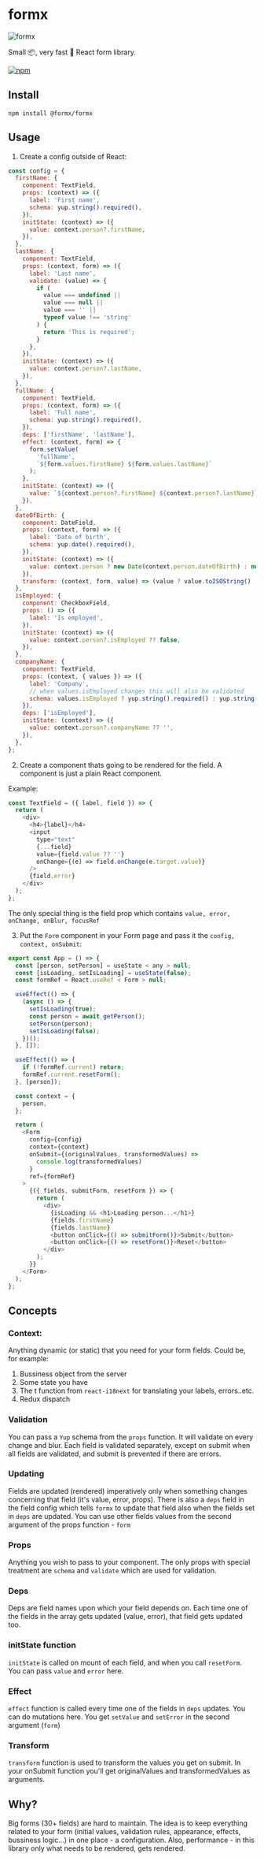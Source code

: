 # formx

![formx](https://github.com/dusanjovanov/formx/blob/master/logo.png 'formx')

Small 📦, very fast 🚀 React form library.

[![npm](https://badge.fury.io/js/%40formx%2Fformx.svg)](https://www.npmjs.com/package/@formx/formx)

## Install

```
npm install @formx/formx
```

## Usage

1. Create a config outside of React:

```javascript
const config = {
  firstName: {
    component: TextField,
    props: (context) => ({
      label: 'First name',
      schema: yup.string().required(),
    }),
    initState: (context) => ({
      value: context.person?.firstName,
    }),
  },
  lastName: {
    component: TextField,
    props: (context, form) => ({
      label: 'Last name',
      validate: (value) => {
        if (
          value === undefined ||
          value === null ||
          value === '' ||
          typeof value !== 'string'
        ) {
          return 'This is required';
        }
      },
    }),
    initState: (context) => ({
      value: context.person?.lastName,
    }),
  },
  fullName: {
    component: TextField,
    props: (context, form) => ({
      label: 'Full name',
      schema: yup.string().required(),
    }),
    deps: ['firstName', 'lastName'],
    effect: (context, form) => {
      form.setValue(
        'fullName',
        `${form.values.firstName} ${form.values.lastName}`
      );
    },
    initState: (context) => ({
      value: `${context.person?.firstName} ${context.person?.lastName}`,
    }),
  },
  dateOfBirth: {
    component: DateField,
    props: (context, form) => ({
      label: 'Date of birth',
      schema: yup.date().required(),
    }),
    initState: (context) => ({
      value: context.person ? new Date(context.person.dateOfBirth) : null,
    }),
    transform: (context, form, value) => (value ? value.toISOString() : null),
  },
  isEmployed: {
    component: CheckboxField,
    props: () => ({
      label: 'Is employed',
    }),
    initState: (context) => ({
      value: context.person?.isEmployed ?? false,
    }),
  },
  companyName: {
    component: TextField,
    props: (context, { values }) => ({
      label: 'Company',
      // when values.isEmployed changes this will also be validated
      schema: values.isEmployed ? yup.string().required() : yup.string(),
    }),
    deps: ['isEmployed'],
    initState: (context) => ({
      value: context.person?.companyName ?? '',
    }),
  },
};
```

2. Create a component thats going to be rendered for the field. A component is just a plain React component.

Example:

```javascript
const TextField = ({ label, field }) => {
  return (
    <div>
      <h4>{label}</h4>
      <input
        type="text"
        {...field}
        value={field.value ?? ''}
        onChange={(e) => field.onChange(e.target.value)}
      />
      {field.error}
    </div>
  );
};
```

The only special thing is the field prop which contains `value, error, onChange, onBlur, focusRef`

3. Put the `Form` component in your Form page and pass it the `config, context, onSubmit`:

```javascript
export const App = () => {
  const [person, setPerson] = useState < any > null;
  const [isLoading, setIsLoading] = useState(false);
  const formRef = React.useRef < Form > null;

  useEffect(() => {
    (async () => {
      setIsLoading(true);
      const person = await getPerson();
      setPerson(person);
      setIsLoading(false);
    })();
  }, []);

  useEffect(() => {
    if (!formRef.current) return;
    formRef.current.resetForm();
  }, [person]);

  const context = {
    person,
  };

  return (
    <Form
      config={config}
      context={context}
      onSubmit={(originalValues, transformedValues) =>
        console.log(transformedValues)
      }
      ref={formRef}
    >
      {({ fields, submitForm, resetForm }) => {
        return (
          <div>
            {isLoading && <h1>Loading person...</h1>}
            {fields.firstName}
            {fields.lastName}
            <button onClick={() => submitForm()}>Submit</button>
            <button onClick={() => resetForm()}>Reset</button>
          </div>
        );
      }}
    </Form>
  );
};
```

## Concepts

### Context:

Anything dynamic (or static) that you need for your form fields. Could be, for example:

1. Bussiness object from the server
2. Some state you have
3. The t function from `react-i18next` for translating your labels, errors..etc.
4. Redux dispatch

### Validation

You can pass a `Yup` schema from the `props` function. It will validate on every change and blur.
Each field is validated separately, except on submit when all fields are validated, and submit is prevented if there are errors.

### Updating

Fields are updated (rendered) imperatively only when something changes concerning that field (it's value, error, props).
There is also a `deps` field in the field config which tells `formx` to update that field also when the fields set in `deps` are updated.
You can use other fields values from the second argument of the props function - `form`

### Props

Anything you wish to pass to your component. The only props with special treatment are `schema` and `validate` which are used for validation.

### Deps

Deps are field names upon which your field depends on. Each time one of the fields in the array gets updated (value, error), that field gets updated too.

### initState function

`initState` is called on mount of each field, and when you call `resetForm`. You can pass `value` and `error` here.

### Effect

`effect` function is called every time one of the fields in `deps` updates. You can do mutations here.
You get `setValue` and `setError` in the second argument (`form`)

### Transform

`transform` function is used to transform the values you get on submit. In your onSubmit function you'll get originalValues and transformedValues as arguments.

## Why?

Big forms (30+ fields) are hard to maintain.
The idea is to keep everything related to your form (initial values, validation rules, appearance, effects, bussiness logic...) in one place - a configuration.
Also, performance - in this library only what needs to be rendered, gets rendered.

<!-- anything below this line will be safe from template removal -->

